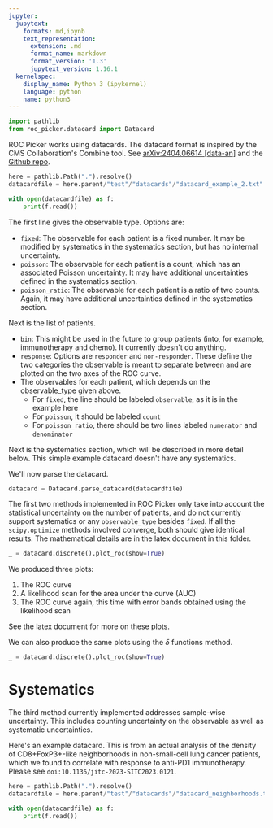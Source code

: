 ```yaml
---
jupyter:
  jupytext:
    formats: md,ipynb
    text_representation:
      extension: .md
      format_name: markdown
      format_version: '1.3'
      jupytext_version: 1.16.1
  kernelspec:
    display_name: Python 3 (ipykernel)
    language: python
    name: python3
---
```


```python
import pathlib
from roc_picker.datacard import Datacard
```

ROC Picker works using datacards.  The datacard format is inspired by the CMS Collaboration's Combine tool.  See [arXiv:2404.06614 [data-an]](https://arxiv.org/abs/2404.06614) and the [Github repo](https://github.com/cms-analysis/HiggsAnalysis-CombinedLimit).

```python
here = pathlib.Path(".").resolve()
datacardfile = here.parent/"test"/"datacards"/"datacard_example_2.txt"
```

```python
with open(datacardfile) as f:
    print(f.read())
```

The first line gives the observable type.
Options are:
* `fixed`: The observable for each patient is a fixed number.  It may be modified by systematics in the systematics section, but has no internal uncertainty.
* `poisson`: The observable for each patient is a count, which has an associated Poisson uncertainty.  It may have additional uncertainties defined in the systematics section.
* `poisson_ratio`: The observable for each patient is a ratio of two counts.  Again, it may have additional uncertainties defined in the systematics section.

Next is the list of patients.
- `bin`: This might be used in the future to group patients (into, for example, immunotherapy and chemo).  It currently doesn't do anything.
- `response`: Options are `responder` and `non-responder`.  These define the two categories the observable is meant to separate between and are plotted on the two axes of the ROC curve.
- The observables for each patient, which depends on the observable_type given above.
  - For `fixed`, the line should be labeled `observable`, as it is in the example here
  - For `poisson`, it should be labeled `count`
  - For `poisson_ratio`, there should be two lines labeled `numerator` and `denominator`

Next is the systematics section, which will be described in more detail below.  This simple example datacard doesn't have any systematics.

We'll now parse the datacard.

```python
datacard = Datacard.parse_datacard(datacardfile)
```

The first two methods implemented in ROC Picker only take into account the statistical uncertainty on the number of patients, and do not currently support systematics or any `observable_type` besides `fixed`.  If all the `scipy.optimize` methods involved converge, both should give identical results.  The mathematical details are in the latex document in this folder.

```python
_ = datacard.discrete().plot_roc(show=True)
```

We produced three plots:
1. The ROC curve
2. A likelihood scan for the area under the curve (AUC)
3. The ROC curve again, this time with error bands obtained using the likelihood scan

See the latex document for more on these plots.

We can also produce the same plots using the $\delta$ functions method.

```python
_ = datacard.discrete().plot_roc(show=True)
```

# Systematics


The third method currently implemented addresses sample-wise uncertainty.  This includes counting uncertainty on the observable as well as systematic uncertainties.

Here's an example datacard.  This is from an actual analysis of the density of CD8+FoxP3+-like neighborhoods in non-small-cell lung cancer patients, which we found to correlate with response to anti-PD1 immunotherapy.  Please see `doi:10.1136/jitc-2023-SITC2023.0121`.

```python
here = pathlib.Path(".").resolve()
datacardfile = here.parent/"test"/"datacards"/"datacard_neighborhoods.txt"

with open(datacardfile) as f:
    print(f.read())
```

```python

```
